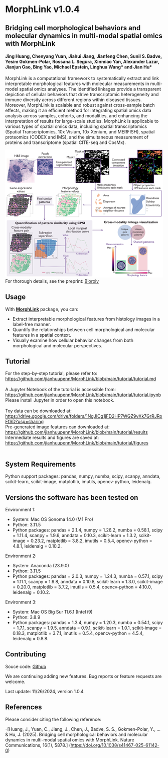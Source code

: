 # MorphLink  v1.0.4

## Bridging cell morphological behaviors and molecular dynamics in multi-modal spatial omics with MorphLink


#### Jing Huang, Chenyang Yuan, Jiahui Jiang, Jianfeng Chen, Sunil S. Badve, Yesim Gokmen-Polar, Rossana L. Segura, Xinmiao Yan, Alexander Lazar, Jianjun Gao, Bing Yao, Michael Epstein, Linghua Wang* and Jian Hu*

MorphLink is a computational framework to systematically extract and link interpretable morphological features with molecular measurements in multi-model spatial omics analyses. The identified linkages provide a transparent depiction of cellular behaviors that drive transcriptomic heterogeneity and immune diversity across different regions within diseased tissues. Moreover, MorphLink is scalable and robust against cross-sample batch effects, making it an efficient method for integrating spatial omics data analysis across samples, cohorts, and modalities, and enhancing the interpretation of results for large-scale studies. MorphLink is applicable to various types of spatial omics data, including spatial transcriptomics (Spatial Transcriptomics, 10x Visium, 10x Xenium, and MERFISH), spatial proteomics (CODEX and IMS), and the simultaneous measurement of proteins and transcriptome (spatial CITE-seq and CosMx). 

![MorphLink workflow](docs/asserts/images/workflow.jpg)
<br>
For thorough details, see the preprint: [Biorxiv](https://www.biorxiv.org/content/10.1101/2024.08.24.609528v1)
<br>

## Usage

With [**MorphLink**](https://github.com/jianhuupenn/MorphLink) package, you can:

- Extract interpretable morphological features from histology images in a label-free manner.
- Quantify the relationships between cell morphological and molecular features in a spatial context.
- Visually examine how cellular behavior changes from both morphological and molecular perspectives.


## Tutorial

For the step-by-step tutorial, please refer to: 
<br>
https://github.com/jianhuupenn/MorphLink/blob/main/tutorial/tutorial.md
<br>
<br>
A Jupyter Notebook of the tutorial is accessible from: 
<br>
https://github.com/jianhuupenn/MorphLink/blob/main/tutorial/tutorial.ipynb
<br>
Please install Jupyter in order to open this notebook.
<br>
<br>
Toy data can be downloaded at: 
<br>
https://drive.google.com/drive/folders/1NgJICg1jFD2HP7WGZ9vXk7GrRJRoFfSD?usp=sharing
<br>
Pre-generated image features can downloaded at:
<br>
https://github.com/jianhuupenn/MorphLink/blob/main/tutorial/results
<br>
Intermediate results and figures are saved at:
<br>
https://github.com/jianhuupenn/MorphLink/blob/main/tutorial/figures
<br>
<br>

## System Requirements
Python support packages: pandas, numpy, numba, scipy, scanpy, anndata, scikit-learn, scikit-image, matplotlib, imutils, opencv-python, leidenalg.

## Versions the software has been tested on
Environment 1:
- System: Mac OS Sonoma 14.0 (M1 Pro)
- Python: 3.11.5
- Python packages: pandas = 2.1.4, numpy = 1.26.2, numba = 0.58.1, scipy = 1.11.4, scanpy = 1.9.6, anndata = 0.10.3, scikit-learn = 1.3.2, scikit-image = 0.23.2, matplotlib = 3.8.2, imutils = 0.5.4, opencv-python = 4.8.1, leidenalg = 0.10.2.

Environment 2:
- System: Anaconda (23.9.0)
- Python: 3.11.5
- Python packages: pandas = 2.0.3, numpy = 1.24.3, numba = 0.57.1, scipy = 1.11.1, scanpy = 1.9.8, anndata = 0.10.8, scikit-learn = 1.3.0, scikit-image = 0.20.0, matplotlib = 3.7.2, imutils = 0.5.4, opencv-python = 4.10.0, leidenalg = 0.10.2.

Environment 3: 
- System: Mac OS Big Sur 11.6.1 (Intel i9)
- Python: 3.8.9
- Python packages: pandas = 1.3.4, numpy = 1.20.3, numba = 0.54.1, scipy = 1.7.1, scanpy = 1.9.5, anndata = 0.9.1, scikit-learn = 1.0.1, scikit-image = 0.18.3, matplotlib = 3.7.1, imutils = 0.5.4, opencv-python = 4.5.4, leidenalg = 0.8.8.


## Contributing

Souce code: [Github](https://github.com/jianhuupenn/MorphLink)  

We are continuing adding new features. Bug reports or feature requests are welcome. 

Last update: 11/26/2024, version 1.0.4



## References

Please consider citing the following reference:

-[Huang, J., Yuan, C., Jiang, J., Chen, J., Badve, S. S., Gokmen-Polar, Y., ... & Hu, J. (2025). Bridging cell morphological behaviors and molecular dynamics in multi-modal spatial omics with MorphLink. Nature Communications, 16(1), 5878.] (https://doi.org/10.1038/s41467-025-61142-0)

<br>

